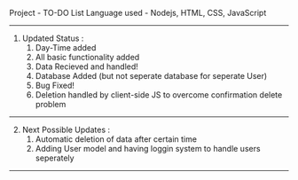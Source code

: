 Project - TO-DO List
Language used - Nodejs, HTML, CSS, JavaScript

***

1. Updated Status :
    1. Day-Time added
    2. All basic functionality added 
    3. Data Recieved and handled!
    4. Database Added (but not seperate database for seperate User)
    5. Bug Fixed!
    6. Deletion handled by client-side JS to overcome confirmation delete problem

---

2. Next Possible Updates : 
    1. Automatic deletion of data after certain time
    2. Adding User model and having loggin system to handle users seperately

---

